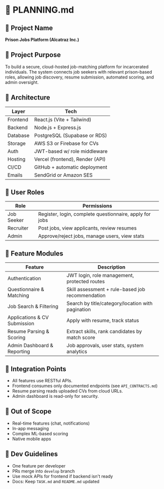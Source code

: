 # 🧠 PLANNING.md

## 🎯 Project Name
**Prison Jobs Platform (Alcatraz Inc.)**

## 📘 Project Purpose
To build a secure, cloud-hosted job-matching platform for incarcerated individuals. The system connects job seekers with relevant prison-based roles, allowing job discovery, resume submission, automated scoring, and admin oversight.

## 🧱 Architecture

| Layer       | Tech                             |
|-------------|----------------------------------|
| Frontend    | React.js (Vite + Tailwind)       |
| Backend     | Node.js + Express.js             |
| Database    | PostgreSQL (Supabase or RDS)     |
| Storage     | AWS S3 or Firebase for CVs       |
| Auth        | JWT-based w/ role middleware     |
| Hosting     | Vercel (frontend), Render (API)  |
| CI/CD       | GitHub + automatic deployment    |
| Emails      | SendGrid or Amazon SES           |

## 👤 User Roles

| Role        | Permissions                                           |
|-------------|--------------------------------------------------------|
| Job Seeker  | Register, login, complete questionnaire, apply for jobs |
| Recruiter   | Post jobs, view applicants, review resumes              |
| Admin       | Approve/reject jobs, manage users, view stats           |

## 🧩 Feature Modules

| Feature                        | Description                                              |
|-------------------------------|----------------------------------------------------------|
| Authentication                | JWT login, role management, protected routes             |
| Questionnaire & Matching      | Skill assessment + rule-based job recommendation         |
| Job Search & Filtering        | Search by title/category/location with pagination        |
| Applications & CV Submission  | Apply with resume, track status                          |
| Resume Parsing & Scoring      | Extract skills, rank candidates by match score           |
| Admin Dashboard & Reporting   | Job approvals, user stats, system analytics              |

## 📎 Integration Points

- All features use RESTful APIs.
- Frontend consumes only documented endpoints (see `API_CONTRACTS.md`)
- Resume parsing reads uploaded CVs from cloud URLs.
- Admin dashboard is read-only for security.

## 🚫 Out of Scope

- Real-time features (chat, notifications)
- In-app messaging
- Complex ML-based scoring
- Native mobile apps

## 📌 Dev Guidelines

- One feature per developer
- PRs merge into `develop` branch
- Use mock APIs for frontend if backend isn't ready
- Docs: Keep `TASK.md` and `README.md` updated 